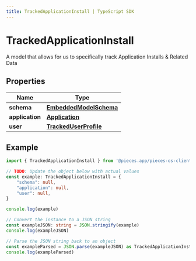 ```yaml
---
title: TrackedApplicationInstall | TypeScript SDK
---
```



# TrackedApplicationInstall

A model that allows for us to specifically track Application Installs & Related Data

## Properties

Name | Type
------------ | -------------
**schema** | [**EmbeddedModelSchema**](EmbeddedModelSchema)
**application** | [**Application**](Application)
**user** | [**TrackedUserProfile**](TrackedUserProfile)

## Example

```typescript
import { TrackedApplicationInstall } from '@pieces.app/pieces-os-client'

// TODO: Update the object below with actual values
const example: TrackedApplicationInstall = {
    "schema": null,
    "application": null,
    "user": null,
}

console.log(example)

// Convert the instance to a JSON string
const exampleJSON: string = JSON.stringify(example)
console.log(exampleJSON)

// Parse the JSON string back to an object
const exampleParsed = JSON.parse(exampleJSON) as TrackedApplicationInstall
console.log(exampleParsed)
```


